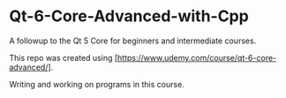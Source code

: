 # Qt-6-Core-Advanced-with-Cpp
A followup to the Qt 5 Core for beginners and intermediate courses.

This repo was created using [https://www.udemy.com/course/qt-6-core-advanced/]. 

Writing and working on programs in this course.


